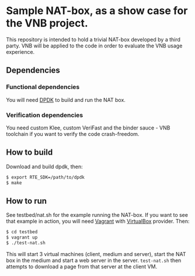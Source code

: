 # Sample NAT-box, as a show case for the VNB project.

This repository is intended to hold a trivial NAT-box developed by a third
party. VNB will be applied to the code in order to evaluate the VNB usage
experience.

## Dependencies
### Functional dependencies
You will need [DPDK](http://dpdk.org) to build and run the NAT box.
### Verification dependencies
You need custom Klee, custom VeriFast and the binder sauce - VNB toolchain if
you want to verify the code crash-freedom.

## How to build

Download and build dpdk, then:

```bash
$ export RTE_SDK=/path/to/dpdk
$ make
```

## How to run
See testbed/nat.sh for the example running the NAT-box.
If you want to see that example in action, you will need
[Vagrant](http://vagrantup.com) with [VirtualBox](http://virtualbox.org)
provider. Then:

```bash
$ cd testbed
$ vagrant up
$ ./test-nat.sh
```

This will start 3 virtual machines (client, medium and server), start the
NAT box in the medium and start a web server in the server. `test-nat.sh` then
attempts to download a page from that server at the client VM.

